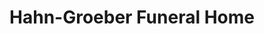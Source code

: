 ---
title: "Hahn-Groeber Funeral Home"
url: /lafayette/hahn-groeber-funeral-home/
shop: funeral directors
---